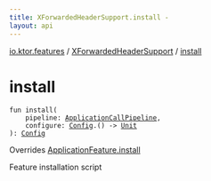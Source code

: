 ```yaml
---
title: XForwardedHeaderSupport.install - 
layout: api
---
```


<div class='api-docs-breadcrumbs'><a href="../index.html">io.ktor.features</a> / <a href="index.html">XForwardedHeaderSupport</a> / <a href="./install.html">install</a></div>

# install

<div class="signature"><code><span class="keyword">fun </span><span class="identifier">install</span><span class="symbol">(</span><br/>&nbsp;&nbsp;&nbsp;&nbsp;<span class="parameterName" id="io.ktor.features.XForwardedHeaderSupport$install(io.ktor.application.ApplicationCallPipeline, kotlin.Function1((io.ktor.features.XForwardedHeaderSupport.Config, kotlin.Unit)))/pipeline">pipeline</span><span class="symbol">:</span>&nbsp;<a href="../../io.ktor.application/-application-call-pipeline/index.html"><span class="identifier">ApplicationCallPipeline</span></a><span class="symbol">, </span><br/>&nbsp;&nbsp;&nbsp;&nbsp;<span class="parameterName" id="io.ktor.features.XForwardedHeaderSupport$install(io.ktor.application.ApplicationCallPipeline, kotlin.Function1((io.ktor.features.XForwardedHeaderSupport.Config, kotlin.Unit)))/configure">configure</span><span class="symbol">:</span>&nbsp;<a href="-config/index.html"><span class="identifier">Config</span></a><span class="symbol">.</span><span class="symbol">(</span><span class="symbol">)</span>&nbsp;<span class="symbol">-&gt;</span>&nbsp;<a href="https://kotlinlang.org/api/latest/jvm/stdlib/kotlin/-unit/index.html"><span class="identifier">Unit</span></a><br/><span class="symbol">)</span><span class="symbol">: </span><a href="-config/index.html"><span class="identifier">Config</span></a></code></div>

Overrides <a href="../../io.ktor.application/-application-feature/install.html">ApplicationFeature.install</a>

Feature installation script

